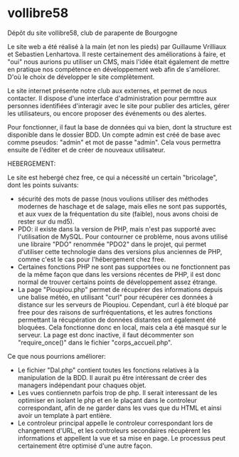 # vollibre58
Dépôt du site vollibre58, club de parapente de Bourgogne

Le site web a été réalisé à la main (et non les pieds) par Guillaume Vrilliaux et Sebastien Lenhartova.
Il reste certainement des améliorations à faire, et "oui" nous aurions pu utiliser un CMS, mais l'idée était également 
de mettre en pratique nos compétence en développement web afin de s'améliorer.
D'où le choix de développer le site complètement. 

Le site internet présente notre club aux externes, et permet de nous contacter. Il dispose d'une interface d'administration pour permttre aux personnes identifiées 
d'interagir avec le site pour publier des articles, gérer les utilisateurs, ou encore proposer des événements ou des alertes. 

Pour fonctionner, il faut la base de données qui va bien, dont la structure est disponible dans le dossier BDD. Un compte admin est créé de base avec comme pseudos:
"admin" et mot de passe "admin". Cela vous permettra ensuite de l'éditer et de créer de nouveaux utilisateur.


HEBERGEMENT:

Le site est hebergé chez free, ce qui a nécessité un certain "bricolage", dont les points suivants:
- sécurité des mots de passe (nous voulions utiliser des méthodes modernes de haschage et de salage, mais elles ne sont pas supportés,
et aux vuex de la fréquentation du site (faible), nous avons choisi de rester sur du md5).
- PDO: il existe dans la version de PHP, mais n'est pas supporté avec l'utilisation de MySQL. Pour contourner ce problème, nous 
avons utilisé une libraire "PDO" renommée "PDO2" dans le projet, qui permet d'utiliser cette technologie dans des versions plus 
anciennes de PHP, comme c'est le cas pour l'hébergement chez free. 
- Certaines fonctions PHP ne sont pas supportées ou ne fonctionnent pas de la même façon que dans les versions récentes de PHP, il est 
donc normal de trouver certains points de développement assez étrange. 
- La page "Pioupiou.php" permet de récupérer des informations depuis une balise météo, en utilisant "curl" pour récupérer ces données à distance 
sur les serveurs de Pioupiou. Cependant, curl à été bloqué par free pour des raisons de surfréquentations, et les autres fonctions permettant 
la récupération de données distantes ont également été bloquées. Cela fonctionne donc en local, mais cela a été masqué sur le serveur. 
La page est donc inactive, il faut décommenter son "require_once()" dans le fichier "corps_accueil.php". 


Ce que nous pourrions améliorer:

- Le fichier "Dal.php" contient toutes les fonctions relatives à la manipulation de la BDD.
Il aurait pu être intéressant de créer des managers indépendant pour chaques objet.
- Les vues contiennetn parfois trop de php. Il serait interessant de les optimiser en isolant le php et en le plaçant dans le controleur 
correspondant, afin de ne garder dans les vues que du HTML et ainsi avoir un template à part entière. 
- Le controleur principal appelle le controleur correspondant lors de changement d'URL, et les controleurs secondaires récupèrent les informations 
et appellent la vue et sa mise en page. Le processus peut certainement être optimisé d'une autre façon. 
